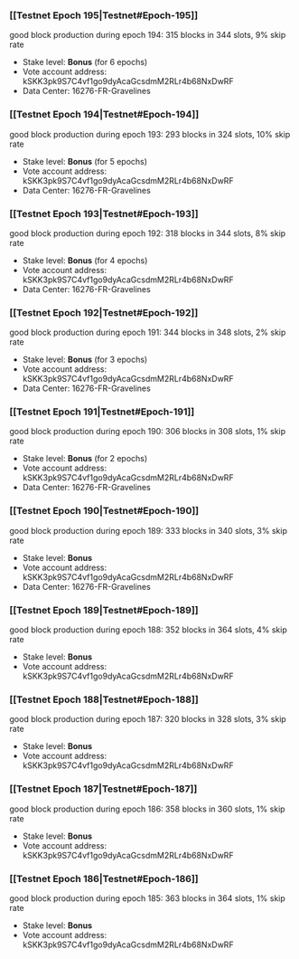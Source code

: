 ### [[Testnet Epoch 195|Testnet#Epoch-195]]
good block production during epoch 194: 315 blocks in 344 slots, 9% skip rate
* Stake level: **Bonus** (for 6 epochs)
* Vote account address: kSKK3pk9S7C4vf1go9dyAcaGcsdmM2RLr4b68NxDwRF
* Data Center: 16276-FR-Gravelines
### [[Testnet Epoch 194|Testnet#Epoch-194]]
good block production during epoch 193: 293 blocks in 324 slots, 10% skip rate
* Stake level: **Bonus** (for 5 epochs)
* Vote account address: kSKK3pk9S7C4vf1go9dyAcaGcsdmM2RLr4b68NxDwRF
* Data Center: 16276-FR-Gravelines
### [[Testnet Epoch 193|Testnet#Epoch-193]]
good block production during epoch 192: 318 blocks in 344 slots, 8% skip rate
* Stake level: **Bonus** (for 4 epochs)
* Vote account address: kSKK3pk9S7C4vf1go9dyAcaGcsdmM2RLr4b68NxDwRF
* Data Center: 16276-FR-Gravelines
### [[Testnet Epoch 192|Testnet#Epoch-192]]
good block production during epoch 191: 344 blocks in 348 slots, 2% skip rate
* Stake level: **Bonus** (for 3 epochs)
* Vote account address: kSKK3pk9S7C4vf1go9dyAcaGcsdmM2RLr4b68NxDwRF
* Data Center: 16276-FR-Gravelines
### [[Testnet Epoch 191|Testnet#Epoch-191]]
good block production during epoch 190: 306 blocks in 308 slots, 1% skip rate
* Stake level: **Bonus** (for 2 epochs)
* Vote account address: kSKK3pk9S7C4vf1go9dyAcaGcsdmM2RLr4b68NxDwRF
* Data Center: 16276-FR-Gravelines
### [[Testnet Epoch 190|Testnet#Epoch-190]]
good block production during epoch 189: 333 blocks in 340 slots, 3% skip rate
* Stake level: **Bonus**
* Vote account address: kSKK3pk9S7C4vf1go9dyAcaGcsdmM2RLr4b68NxDwRF
* Data Center: 16276-FR-Gravelines
### [[Testnet Epoch 189|Testnet#Epoch-189]]
good block production during epoch 188: 352 blocks in 364 slots, 4% skip rate
* Stake level: **Bonus**
* Vote account address: kSKK3pk9S7C4vf1go9dyAcaGcsdmM2RLr4b68NxDwRF
### [[Testnet Epoch 188|Testnet#Epoch-188]]
good block production during epoch 187: 320 blocks in 328 slots, 3% skip rate
* Stake level: **Bonus**
* Vote account address: kSKK3pk9S7C4vf1go9dyAcaGcsdmM2RLr4b68NxDwRF
### [[Testnet Epoch 187|Testnet#Epoch-187]]
good block production during epoch 186: 358 blocks in 360 slots, 1% skip rate
* Stake level: **Bonus**
* Vote account address: kSKK3pk9S7C4vf1go9dyAcaGcsdmM2RLr4b68NxDwRF
### [[Testnet Epoch 186|Testnet#Epoch-186]]
good block production during epoch 185: 363 blocks in 364 slots, 1% skip rate
* Stake level: **Bonus**
* Vote account address: kSKK3pk9S7C4vf1go9dyAcaGcsdmM2RLr4b68NxDwRF
